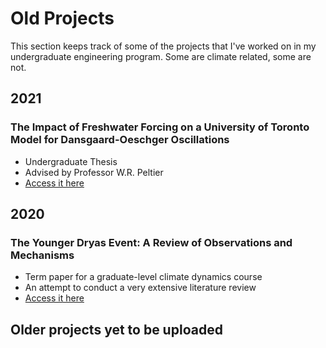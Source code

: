 # Old Projects

This section keeps track of some of the projects that I've worked on in my undergraduate engineering program. Some are climate related, some are not. 

## 2021
### The Impact of Freshwater Forcing on a University of Toronto Model for Dansgaard-Oeschger Oscillations
- Undergraduate Thesis
- Advised by Professor W.R. Peltier
- [Access it here](https://drive.google.com/file/d/1x_HOF2gFCAJixT2ib6LSq_i20CafWnpT/view?usp=sharing)

## 2020
### The Younger Dryas Event: A Review of Observations and Mechanisms
- Term paper for a graduate-level climate dynamics course
- An attempt to conduct a very extensive literature review
- [Access it here](https://drive.google.com/file/d/1fU1wqQU1f_MaqyK3ZykCigSvuiqdXQ-U/view?usp=sharing)

## Older projects yet to be uploaded